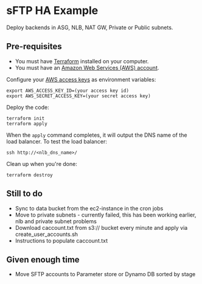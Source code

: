 # sFTP HA Example

Deploy backends in ASG, NLB, NAT GW, Private or Public subnets.


## Pre-requisites

* You must have [Terraform](https://www.terraform.io/) installed on your computer. 
* You must have an [Amazon Web Services (AWS) account](http://aws.amazon.com/).

Configure your [AWS access 
keys](http://docs.aws.amazon.com/general/latest/gr/aws-sec-cred-types.html#access-keys-and-secret-access-keys) as 
environment variables:

```
export AWS_ACCESS_KEY_ID=(your access key id)
export AWS_SECRET_ACCESS_KEY=(your secret access key)
```

Deploy the code:

```
terraform init
terraform apply
```

When the `apply` command completes, it will output the DNS name of the load balancer. To test the load balancer:

```
ssh http://<nlb_dns_name>/
```

Clean up when you're done:

```
terraform destroy
```


## Still to do

* Sync to data bucket from the ec2-instance in the cron jobs
* Move to private subnets - currently failed, this has been working earlier, nlb and private subnet problems
* Download caccount.txt from s3:// bucket every minute and apply via  create_user_accounts.sh
* Instructions to populate caccount.txt

## Given enough time

* Move SFTP accounts to Parameter store or  Dynamo DB sorted by stage
